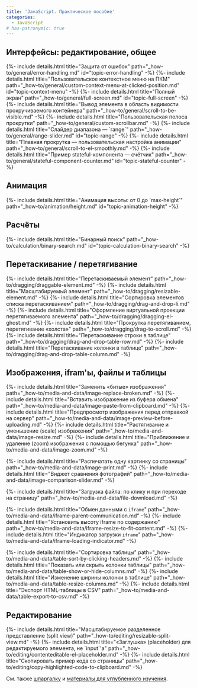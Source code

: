 ```yaml
---
title: 'JavaScript. Практическое пособие'
categories:
  - JavaScript
# has-patronymic: true
---
```


<section>
  <h2>Интерфейсы: редактирование, общее</h2>
  {%- include details.html title="Защита от ошибок" path="_how-to/general/error-handling.md" id="topic-error-handling" -%}
  {%- include details.html title="Пользовательское контекстное меню на ПКМ" path="_how-to/general/custom-context-menu-at-clicked-position.md" id="topic-context-menu" -%}
  {%- include details.html title="Полный экран" path="_how-to/general/full-screen.md" id="topic-full-screen" -%}
  {%- include details.html title="Вывод элемента в область видимости прокручиваемого контейнера" path="_how-to/general/scroll-to-be-visible.md" -%}
  {%- include details.html title="Пользовательская полоса прокрутки" path="_how-to/general/custom-scrollbar.md" -%}
  {%- include details.html title="Слайдер диапазона — `range`" path="_how-to/general/range-slider.md" id="topic-range" -%}
  {%- include details.html title="Плавная прокрутка — пользовательская настройка анимации" path="_how-to/general/scroll-to-el-smoothly.md" -%}
  {%- include details.html title="Пример stateful-компонента — счётчик" path="_how-to/general/stateful-component-counter.md" id="topic-stateful-counter" -%}
</section>

<section>
  <h2>Анимация</h2>
  {%- include details.html title="Анимация высоты: от 0 до `max-height`" path="_how-to/animation/height.md" id="topic-animation-height" -%}
</section>

<section>
  <h2>Расчёты</h2>
  {%- include details.html title="Бинарный поиск" path="_how-to/calculation/binary-search.md" id="topic-calculation-binary-search" -%}
</section>

<section>
  <h2>Перетаскивание / перетягивание</h2>
  {%- include details.html title="Перетаскиваемый элемент" path="_how-to/dragging/draggable-element.md" -%}
  {%- include details.html title="Масштабируемый элемент" path="_how-to/dragging/resizable-element.md" -%}
  {%- include details.html title="Сортировка элементов списка перетаскиванием" path="_how-to/dragging/drag-and-drop-li.md" -%}
  {%- include details.html title="Оформление виртуальной проекции перетягиваемого элемента" path="_how-to/dragging/dragging-el-ghost.md" -%}
  {%- include details.html title="Прокрутка перетягиванием, перетягивание «холста»" path="_how-to/dragging/drag-to-scroll.md" -%}
  {%- include details.html title="Перетаскивание строки в таблице" path="_how-to/dragging/drag-and-drop-table-row.md" -%}
  {%- include details.html title="Перетаскивание колонки в таблице" path="_how-to/dragging/drag-and-drop-table-column.md" -%}
</section>

<section>
  <h2>Изображения, ifram'ы, файлы и таблицы</h2>

  {%- include details.html title="Заменить «битые» изображения" path="_how-to/media-and-data/image-replace-broken.md" -%}
  {%- include details.html title="Вставить изображение из буфера обмена" path="_how-to/media-and-data/image-paste-from-clipboard.md" -%}
  {%- include details.html title="Предпросмотр изображения перед отправкой на сервер" path="_how-to/media-and-data/image-preview-before-uploading.md" -%}
  {%- include details.html title="Растягивание и уменьшение (scale) изображения" path="_how-to/media-and-data/image-resize.md" -%}
  {%- include details.html title="Приближение и удаление (zoom) изображения с помощью бегунка" path="_how-to/media-and-data/image-zoom.md" -%}

  {%- include details.html title="Распечатать одну картинку со страницы" path="_how-to/media-and-data/image-print.md" -%}
  {%- include details.html title="Виджет сравнения фотографий" path="_how-to/media-and-data/image-comparison-slider.md" -%}

  {%- include details.html title="Загрузка файла: по клику и при переходе на страницу" path="_how-to/media-and-data/file-download.md" -%}

  {%- include details.html title="Обмен данными с `iframe`" path="_how-to/media-and-data/iframe-parent-communication.md" -%}
  {%- include details.html title="Установить высоту iframe по содержанию" path="_how-to/media-and-data/iframe-resize-to-fit-content.md" -%}
  {%- include details.html title="Индикатор загрузки `iframe`" path="_how-to/media-and-data/iframe-loading-indicator.md" -%}

  {%- include details.html title="Сортировка таблицы" path="_how-to/media-and-data/table-sort-by-clicking-headers.md" -%}
  {%- include details.html title="Показать или скрыть колонки таблицы" path="_how-to/media-and-data/table-show-or-hide-columns.md" -%}
  {%- include details.html title="Изменение ширины колонки в таблице" path="_how-to/media-and-data/table-resize-columns.md" -%}
  {%- include details.html title="Экспорт HTML-таблицы в CSV" path="_how-to/media-and-data/table-export-to-csv.md" -%}
</section>

<section>
  <h2>Редактирование</h2>
  {%- include details.html title="Масштабируемое разделенное представление (split view)" path="_how-to/editing/resizable-split-view.md" -%}
  {%- include details.html title="«Заглушка» (placeholder) для редактируемого элемента, не `input`'а" path="_how-to/editing/contenteditable-el-placeholder.md" -%}
  {%- include details.html title="Скопировать пример кода со страницы" path="_how-to/editing/copy-highlighted-code-to-clipboard.md" -%}
</section>

См. также [шпаргалку](/) и [материалы для углубленного изучения](/js/advanced-theory.html).
